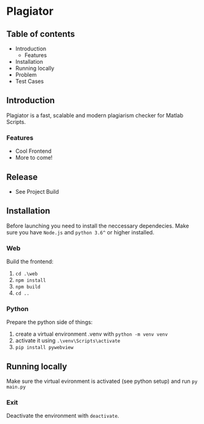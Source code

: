# Plagiator
## Table of contents
- Introduction
  - Features
- Installation
- Running locally
- Problem
- Test Cases

## Introduction
Plagiator is a fast, scalable and modern plagiarism checker for Matlab Scripts.

### Features
- Cool Frontend
- More to come!
## Release
- See Project Build
## Installation
Before launching you need to install the neccessary dependecies. Make sure you have `Node.js` and `python 3.6^` or higher installed.
### Web
Build the frontend:
1. `cd .\web`
2. `npm install`
3. `npm build`
4. `cd ..`
### Python
Prepare the python side of things: 
1. create a virtual environment .venv with `python -m venv venv`
1. activate it using `.\venv\Scripts\activate`
2. `pip install pywebview`

## Running locally
Make sure the virtual evironment is activated (see python setup) and run `py main.py`

### Exit
Deactivate the environment with `deactivate`.

